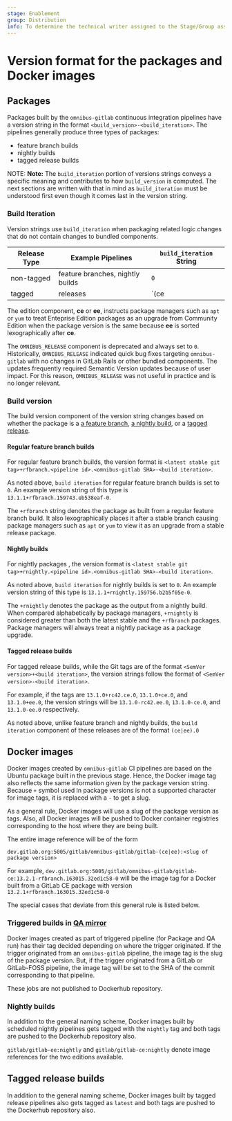 ```yaml
---
stage: Enablement
group: Distribution
info: To determine the technical writer assigned to the Stage/Group associated with this page, see https://about.gitlab.com/handbook/engineering/ux/technical-writing/#designated-technical-writers
---
```


# Version format for the packages and Docker images

## Packages

Packages built by the `omnibus-gitlab` continuous integration pipelines have
a version string in the format `<build_version>-<build_iteration>`. The
pipelines generally produce three types of packages:

- feature branch builds
- nightly builds
- tagged release builds

NOTE: **Note:**
The `build_iteration` portion of versions strings conveys a specific meaning
and contributes to how `build_version` is computed. The next sections are
written with that in mind as `build_iteration` must be understood first even
though it comes last in the version string.

### Build Iteration

Version strings use `build_iteration` when packaging related logic changes
that do not contain changes to bundled components.

|Release Type|Example Pipelines|`build_iteration` String|
|-|-|-|
|non-tagged|feature branches, nightly builds|`0`|
|tagged|releases|`(ce|ee).<OMNIBUS_RELEASE>`|

The edition component, **ce** or **ee**, instructs package managers such as
`apt` or `yum` to treat Enteprise Edition packages as an upgrade from
Community Edition when the package version is the same because **ee** is
sorted lexographically after **ce**.

The `OMNIBUS_RELEASE` component is deprecated and always set to `0`.
Historically, `OMNIBUS_RELEASE` indicated quick bug fixes targeting
`omnibus-gitlab` with no changes in GitLab Rails or other bundled
components. The updates frequently required Semantic Version updates because
of user impact. For this reason, `OMNIBUS_RELEASE` was not useful in
practice and is no longer relevant.

### Build version

The build version component of the version string changes based on whether
the package is a [a feature branch](#regular-feature-branch-builds), 
[a nightly build](#nightly-builds), or a [tagged release](#tagged-release-builds).

#### Regular feature branch builds

For regular feature branch builds, the version format is
`<latest stable git tag>+rfbranch.<pipeline id>.<omnibus-gitlab SHA>-<build iteration>`.

As noted above, `build iteration` for regular feature branch builds is set to
`0`. An example version string of this type is
`13.1.1+rfbranch.159743.eb538eaf-0`.

The `+rfbranch` string denotes the package as built from a regular feature
branch build. It also lexographically places it after a stable branch
causing package managers such as `apt` or `yum` to view it as an upgrade
from a stable release package.

#### Nightly builds

For nightly packages , the version format is
`<latest stable git tag>+rnightly.<pipeline id>.<omnibus-gitlab SHA>-<build iteration>`.

As noted above, `build iteration` for nightly builds is set to `0`. An example
version string of this type is `13.1.1+rnightly.159756.b2b5f05e-0`.

The `+rnightly` denotes the package as the output from a nightly build. When
compared alphabetically by package managers, `+rnightly` is considered
greater than both the latest stable and the `+rfbranch` packages. Package
managers will always treat a nightly package as a package upgrade.

#### Tagged release builds

For tagged release builds, while the Git tags are of the format
`<SemVer version>+<build iteration>`, the version strings follow the format of
`<SemVer version>-<build iteration>`.

For example, if the tags are `13.1.0+rc42.ce.0`, `13.1.0+ce.0`, and
`13.1.0+ee.0`, the version strings will be `13.1.0-rc42.ee.0`, `13.1.0-ce.0`,
and `13.1.0-ee.0` respectively.

As noted above, unlike feature branch and nightly builds, the `build iteration`
component of these releases are of the format `(ce|ee).0`

## Docker images

Docker images created by `omnibus-gitlab` CI pipelines are based on the Ubuntu
package built in the previous stage. Hence, the Docker image tag also reflects
the same information given by the package version string. Because `+` symbol
used in package versions is not a supported character for image tags, it is
replaced with a `-` to get a slug.

As a general rule, Docker images will use a slug of the package version as tags.
Also, all Docker images will be pushed to Docker container registries
corresponding to the host where they are being built.

The entire image reference will be of the form

```plaintext
dev.gitlab.org:5005/gitlab/omnibus-gitlab/gitlab-(ce|ee):<slug of package version>
```

For example,
`dev.gitlab.org:5005/gitlab/omnibus-gitlab/gitlab-ce:13.2.1-rfbranch.163015.32ed1c58-0`
will be the image tag for a Docker built from a GitLab CE package with version
`13.2.1+rfbranch.163015.32ed1c58-0`

The special cases that deviate from this general rule is listed below.

### Triggered builds in [QA mirror](https://gitlab.com/gitlab-org/build/omnibus-gitlab-mirror)

Docker images created as part of triggered pipeline (for Package and QA run) has
their tag decided depending on where the trigger originated. If the trigger
originated from an `omnibus-gitlab` pipeline, the image tag is the slug of the
package version. But, if the trigger originated from a GitLab or GitLab-FOSS
pipeline, the image tag will be set to the SHA of the commit corresponding to
that pipeline.

These jobs are not published to Dockerhub repository.

### Nightly builds

In addition to the general naming scheme, Docker images built by scheduled
nightly pipelines gets tagged with the `nightly` tag and both tags are pushed to
the Dockerhub repository also.

`gitlab/gitlab-ee:nightly` and `gitlab/gitlab-ce:nightly` denote image
references for the two editions available.

## Tagged release builds

In addition to the general naming scheme, Docker images built by tagged release
pipelines also gets tagged as `latest` and both tags are pushed to the Dockerhub
repository also.
